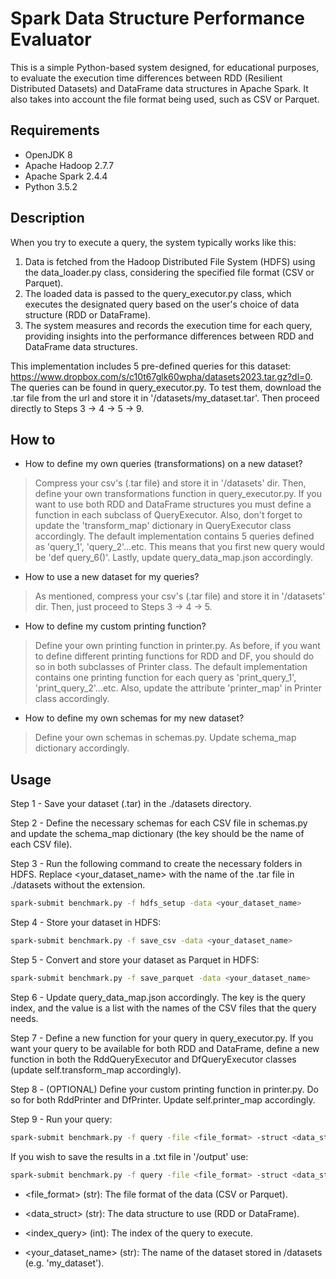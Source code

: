# Spark Data Structure Performance Evaluator

This is a simple Python-based system designed, for educational purposes, to evaluate the execution time differences between RDD (Resilient Distributed Datasets) and DataFrame data structures in Apache Spark. It also takes into account the file format being used, such as CSV or Parquet.

## Requirements

- OpenJDK 8
- Apache Hadoop 2.7.7
- Apache Spark 2.4.4
- Python 3.5.2

## Description
When you try to execute a query, the system typically works like this:
1. Data is fetched from the Hadoop Distributed File System (HDFS) using the data_loader.py class, considering the specified file format (CSV or Parquet).
2. The loaded data is passed to the query_executor.py class, which executes the designated query based on the user's choice of data structure (RDD or DataFrame).
3. The system measures and records the execution time for each query, providing insights into the performance differences between RDD and DataFrame data structures.

This implementation includes 5 pre-defined queries for this dataset: https://www.dropbox.com/s/c10t67glk60wpha/datasets2023.tar.gz?dl=0. The queries can be found in query_executor.py. To test them, download the .tar file from the url and store it in '/datasets/my_dataset.tar'. Then proceed directly to Steps 3 -> 4 -> 5 -> 9.

## How to
* How to define my own queries (transformations) on a new dataset?
> Compress your csv's (.tar file) and store it in '/datasets' dir. Then, define your own transformations function in query_executor.py.
If you want to use both RDD and DataFrame structures you must define a function in each subclass of QueryExecutor. Also, don't forget
to update the 'transform_map' dictionary in QueryExecutor class accordingly. The default implementation contains 5 queries defined as
> 'query_1', 'query_2'...etc. This means that you first new query would be 'def query_6()'. Lastly, update query_data_map.json accordingly.

* How to use a new dataset for my queries?
> As mentioned, compress your csv's (.tar file) and store it in '/datasets' dir. Then, just proceed to Steps 3 -> 4 -> 5.

* How to define my custom printing function?
> Define your own printing function in printer.py. As before, if you want to define different printing functions for RDD and DF, you should
do so in both subclasses of Printer class. The default implementation contains one printing function for each query as 'print_query_1',
'print_query_2'...etc. Also, update the attribute 'printer_map' in Printer class accordingly.

* How to define my own schemas for my new dataset?
> Define your own schemas in schemas.py. Update schema_map dictionary accordingly.


## Usage
Step 1 - Save your dataset (.tar) in the ./datasets directory.

Step 2 - Define the necessary schemas for each CSV file in schemas.py and update the schema_map dictionary (the key should be the name of each CSV file).

Step 3 - Run the following command to create the necessary folders in HDFS. Replace <your_dataset_name> with the name of the .tar file in ./datasets without the extension.
```bash
spark-submit benchmark.py -f hdfs_setup -data <your_dataset_name>
```

Step 4 - Store your dataset in HDFS:
```bash
spark-submit benchmark.py -f save_csv -data <your_dataset_name>
```

Step 5 - Convert and store your dataset as Parquet in HDFS:
```bash
spark-submit benchmark.py -f save_parquet -data <your_dataset_name>
```

Step 6 - Update query_data_map.json accordingly. The key is the query index, and the value is a list with the names of the CSV files that the query needs.

Step 7 - Define a new function for your query in query_executor.py. If you want your query to be available for both RDD and DataFrame, define a new function in both the RddQueryExecutor and DfQueryExecutor classes (update self.transform_map accordingly).

Step 8 - (OPTIONAL) Define your custom printing function in printer.py. Do so for both RddPrinter and DfPrinter. Update self.printer_map accordingly.

Step 9 - Run your query:
```bash
spark-submit benchmark.py -f query -file <file_format> -struct <data_struct> -idx_q <index_query> -data <your_dataset_name> -v 1
```
If you wish to save the results in a .txt file in '/output' use:
```bash
spark-submit benchmark.py -f query -file <file_format> -struct <data_struct> -idx_q <index_query> -data <your_dataset_name> -v 1 > ../output/result.txt
```
- <file_format> (str): The file format of the data (CSV or Parquet).

- <data_struct> (str): The data structure to use (RDD or DataFrame).

- <index_query> (int): The index of the query to execute.

- <your_dataset_name> (str): The name of the dataset stored in /datasets (e.g. 'my_dataset').
